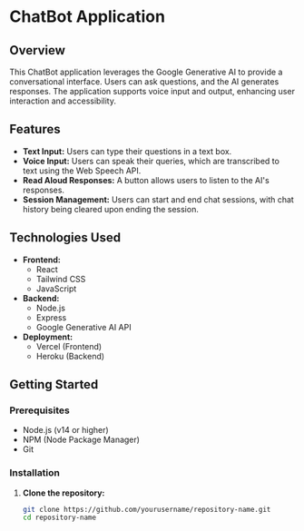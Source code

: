 # ChatBot Application

## Overview

This ChatBot application leverages the Google Generative AI to provide a conversational interface. Users can ask questions, and the AI generates responses. The application supports voice input and output, enhancing user interaction and accessibility.

## Features

- **Text Input:** Users can type their questions in a text box.
- **Voice Input:** Users can speak their queries, which are transcribed to text using the Web Speech API.
- **Read Aloud Responses:** A button allows users to listen to the AI's responses.
- **Session Management:** Users can start and end chat sessions, with chat history being cleared upon ending the session.

## Technologies Used

- **Frontend:** 
  - React
  - Tailwind CSS
  - JavaScript
- **Backend:** 
  - Node.js
  - Express
  - Google Generative AI API
- **Deployment:** 
  - Vercel (Frontend)
  - Heroku (Backend)

## Getting Started

### Prerequisites

- Node.js (v14 or higher)
- NPM (Node Package Manager)
- Git

### Installation

1. **Clone the repository:**
   ```bash
   git clone https://github.com/yourusername/repository-name.git
   cd repository-name
